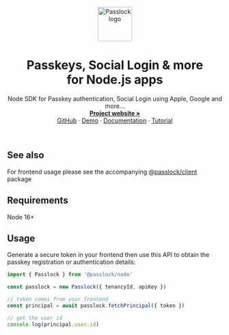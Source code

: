 ﻿<!-- The pnpm script build:readme replaces the tokens in this file 01 -->
<div align="center">
  <a href="https://github.com/passlock-dev/passlock">
    <img src="https://github.com/passlock-dev/passkeys-frontend/assets/208345/53ee00d3-8e6c-49ea-b43c-3f901450c73b" alt="Passlock logo" width="80" height="80">
  </a>
</div>

<div>
  <h1 align="center">Passkeys, Social Login & more <br /> for Node.js apps</h1>
  <p align="center">
    Node SDK for Passkey authentication, Social Login using Apple, Google and more...
    <br />
    <a href="https://passlock.dev"><strong>Project website »</strong></a>
    <br />
    <a href="https://github.com/passlock-dev/passlock">GitHub</a>
    ·    
    <a href="https://d1rl0ue18b0151.cloudfront.net">Demo</a>
    ·
    <a href="https://docs.passlock.dev">Documentation</a>
    ·
    <a href="https://docs.passlock.dev/docs/tutorial/introduction">Tutorial</a>
  </p>
</div>

<br />

## See also

For frontend usage please see the accompanying [@passlock/client][client] package

## Requirements

Node 16+

## Usage

Generate a secure token in your frontend then use this API to obtain the passkey registration or authentication details:

```typescript
import { Passlock } from '@passlock/node'

const passlock = new Passlock({ tenancyId, apiKey })

// token comes from your frontend
const principal = await passlock.fetchPrincipal({ token })

// get the user id
console.log(principal.user.id)
```

[contact]: https://passlock.dev/contact
[client]: https://www.npmjs.com/package/@passlock/client